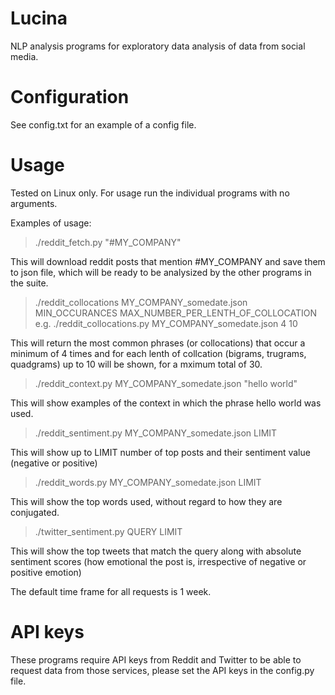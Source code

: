 # Lucina

NLP analysis programs for exploratory data analysis of data from social media.

# Configuration

See config.txt for an example of a config file.

# Usage

Tested on Linux only. For usage run the individual programs with no arguments.

Examples of usage:

> ./reddit_fetch.py "#MY_COMPANY"

This will download reddit posts that mention #MY_COMPANY and save them to json file, which will be ready to be analysized by the other programs in the suite.

> ./reddit_collocations MY_COMPANY_somedate.json MIN_OCCURANCES MAX_NUMBER_PER_LENTH_OF_COLLOCATION
e.g. ./reddit_collocations.py MY_COMPANY_somedate.json 4 10


This will return the most common phrases (or collocations) that occur a minimum of 4 times and for each lenth of collcation (bigrams, trugrams, quadgrams) up to 10 will be shown, for a mximum total of 30. 

> ./reddit_context.py MY_COMPANY_somedate.json "hello world"

This will show examples of the context in which the phrase hello world was used.

> ./reddit_sentiment.py MY_COMPANY_somedate.json LIMIT

This will show up to LIMIT number of top posts and their sentiment value (negative or positive)

> ./reddit_words.py MY_COMPANY_somedate.json LIMIT

This will show the top words used, without regard to how they are conjugated.

> ./twitter_sentiment.py QUERY LIMIT

This will show the top tweets that match the query along with absolute sentiment scores (how emotional the post is, irrespective of negative or positive emotion)

The default time frame for all requests is 1 week.

# API keys
These programs require API keys from Reddit and Twitter to be able to request data from those services, please set the API keys in the config.py file.



